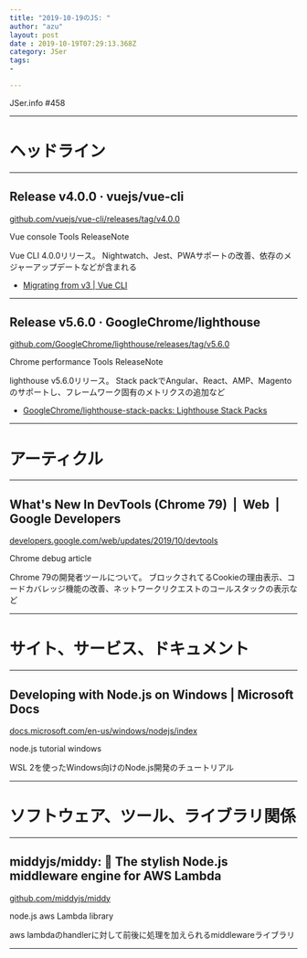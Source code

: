 ```yaml
---
title: "2019-10-19のJS: "
author: "azu"
layout: post
date : 2019-10-19T07:29:13.368Z
category: JSer
tags:
-

---
```


JSer.info #458

----

<h1 class="site-genre">ヘッドライン</h1>

----

## Release v4.0.0 · vuejs/vue-cli
[github.com/vuejs/vue-cli/releases/tag/v4.0.0](https://github.com/vuejs/vue-cli/releases/tag/v4.0.0 "Release v4.0.0 · vuejs/vue-cli")
<p class="jser-tags jser-tag-icon"><span class="jser-tag">Vue</span> <span class="jser-tag">console</span> <span class="jser-tag">Tools</span> <span class="jser-tag">ReleaseNote</span></p>

Vue CLI 4.0.0リリース。
Nightwatch、Jest、PWAサポートの改善、依存のメジャーアップデートなどが含まれる

- [Migrating from v3 | Vue CLI](https://cli.vuejs.org/migrating-from-v3/ "Migrating from v3 | Vue CLI")

----

## Release v5.6.0 · GoogleChrome/lighthouse
[github.com/GoogleChrome/lighthouse/releases/tag/v5.6.0](https://github.com/GoogleChrome/lighthouse/releases/tag/v5.6.0 "Release v5.6.0 · GoogleChrome/lighthouse")
<p class="jser-tags jser-tag-icon"><span class="jser-tag">Chrome</span> <span class="jser-tag">performance</span> <span class="jser-tag">Tools</span> <span class="jser-tag">ReleaseNote</span></p>

lighthouse v5.6.0リリース。
Stack packでAngular、React、AMP、Magentoのサポートし、フレームワーク固有のメトリクスの追加など

- [GoogleChrome/lighthouse-stack-packs: Lighthouse Stack Packs](https://github.com/GoogleChrome/lighthouse-stack-packs "GoogleChrome/lighthouse-stack-packs: Lighthouse Stack Packs")

----
<h1 class="site-genre">アーティクル</h1>

----

## What's New In DevTools (Chrome 79)  |  Web  |  Google Developers
[developers.google.com/web/updates/2019/10/devtools](https://developers.google.com/web/updates/2019/10/devtools "What's New In DevTools (Chrome 79)  |  Web  |  Google Developers")
<p class="jser-tags jser-tag-icon"><span class="jser-tag">Chrome</span> <span class="jser-tag">debug</span> <span class="jser-tag">article</span></p>

Chrome 79の開発者ツールについて。
ブロックされてるCookieの理由表示、コードカバレッジ機能の改善、ネットワークリクエストのコールスタックの表示など


----
<h1 class="site-genre">サイト、サービス、ドキュメント</h1>

----

## Developing with Node.js on Windows | Microsoft Docs
[docs.microsoft.com/en-us/windows/nodejs/index](https://docs.microsoft.com/en-us/windows/nodejs/index "Developing with Node.js on Windows | Microsoft Docs")
<p class="jser-tags jser-tag-icon"><span class="jser-tag">node.js</span> <span class="jser-tag">tutorial</span> <span class="jser-tag">windows</span></p>

WSL 2を使ったWindows向けのNode.js開発のチュートリアル


----
<h1 class="site-genre">ソフトウェア、ツール、ライブラリ関係</h1>

----

## middyjs/middy: 🛵 The stylish Node.js middleware engine for AWS Lambda
[github.com/middyjs/middy](https://github.com/middyjs/middy "middyjs/middy: 🛵 The stylish Node.js middleware engine for AWS Lambda")
<p class="jser-tags jser-tag-icon"><span class="jser-tag">node.js</span> <span class="jser-tag">aws</span> <span class="jser-tag">Lambda</span> <span class="jser-tag">library</span></p>

aws lambdaのhandlerに対して前後に処理を加えられるmiddlewareライブラリ


----
